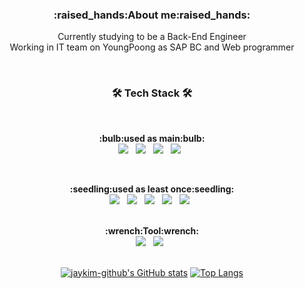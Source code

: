 <h3 align="center"><b>:raised_hands:About me:raised_hands:</b></h3>
 <div align=center>
  
Currently studying to be a Back-End Engineer
  <br>
Working in IT team on YoungPoong as SAP BC and Web programmer
  <br>
  
</div>

<br>
<h3 align="center"><b>🛠 Tech Stack 🛠</b></h3>
</br>
<p align="center"><b>:bulb:used as main:bulb:</b>
</br>
<img src="https://img.shields.io/badge/JAVA-007396?style=flat-square&logo=Java&logoColor=white"/></a> &nbsp
<img src="https://img.shields.io/badge/MySQL-4479A1?style=flat-square&logo=MySQL&logoColor=white"/></a> &nbsp 
<img src="https://img.shields.io/badge/Spring-brightgreen?style=flat-square&logo=Spring&logoColor=white"/></a> &nbsp 
<img src="https://img.shields.io/badge/mybatis-232F3E?style=flat-square&logo=%20AWS&logoColor=white"/></a> &nbsp </p>
<br>
<p align="center"><b>:seedling:used as least once:seedling:</b>
</br>
<img src="https://img.shields.io/badge/HTML5-E34F26?style=flat-square&logo=HTML5&logoColor=white"/></a> &nbsp
<img src="https://img.shields.io/badge/CSS3-1572B6?style=flat-square&logo=CSS3&logoColor=white"/></a> &nbsp
<img src="https://img.shields.io/badge/JavaScript-F7DF1E?style=flat-square&logo=JavaScript&logoColor=white"/></a> &nbsp
<img src="https://img.shields.io/badge/Node.js-339933?style=flat-square&logo=Node.js&logoColor=white"/></a> &nbsp
<img src="https://img.shields.io/badge/Python-blue?style=flat-square&logo=Python&logoColor=white"/></a> &nbsp
<br>
<br>
<p align="center"><b>:wrench:Tool:wrench:</b>
</br>
<img src="https://img.shields.io/badge/Git-black?style=flat-square&logo=Git&logoColor=white"/></a> &nbsp
<img src="https://img.shields.io/badge/Eclipse-purple?style=flat-square&logo=Eclipse&logoColor=white"/></a> &nbsp
<br>
<br>


 <div align=center>
  
[![jaykim-github's GitHub stats](https://github-readme-stats.vercel.app/api?username=jaykim-github)](https://github.com/jaykim-github/github-readme-stats)
[![Top Langs](https://github-readme-stats.vercel.app/api/top-langs/?username=jaykim-github&langs_count=8)](https://github.com/jaykim-github/github-readme-stats)
  
  </div>
